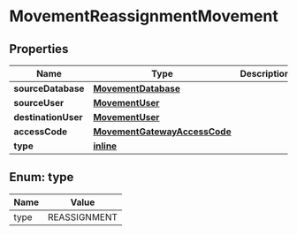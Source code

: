 
# MovementReassignmentMovement

## Properties
Name | Type | Description | Notes
------------ | ------------- | ------------- | -------------
**sourceDatabase** | [**MovementDatabase**](MovementDatabase.md) |  | 
**sourceUser** | [**MovementUser**](MovementUser.md) |  | 
**destinationUser** | [**MovementUser**](MovementUser.md) |  | 
**accessCode** | [**MovementGatewayAccessCode**](MovementGatewayAccessCode.md) |  | 
**type** | [**inline**](#Type) |  | 


<a name="Type"></a>
## Enum: type
Name | Value
---- | -----
type | REASSIGNMENT



